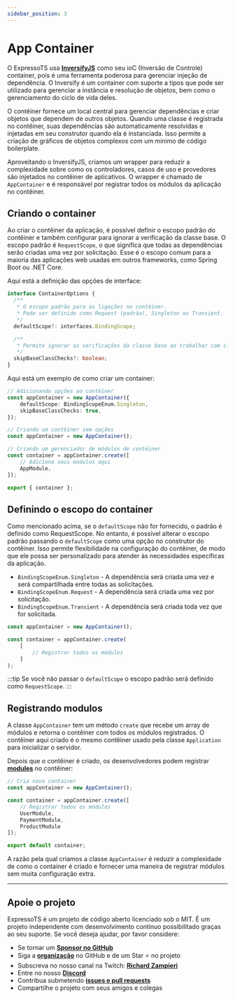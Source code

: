 ```yaml
---
sidebar_position: 3
---
```


# App Container

O ExpressoTS usa **[InversifyJS](https://inversify.io/)** como seu ioC (Inversão de Controle) container, pois é uma ferramenta poderosa para gerenciar injeção de dependência. O Inversify é um container com suporte a tipos que pode ser utilizado para gerenciar a instância e resolução de objetos, bem como o gerenciamento do ciclo de vida deles.

O contêiner fornece um local central para gerenciar dependências e criar objetos que dependem de outros objetos. Quando uma classe é registrada no contêiner, suas dependências são automaticamente resolvidas e injetadas em seu construtor quando ela é instanciada. Isso permite a criação de gráficos de objetos complexos com um mínimo de código boilerplate.

Aproveitando o InversifyJS, criamos um wrapper para reduzir a complexidade sobre como os controladores, casos de uso e provedores são injetados no contêiner de aplicativos. O wrapper é chamado de `AppContainer` e é responsável por registrar todos os módulos da aplicação no contêiner.

## Criando o container

Ao criar o contêiner da aplicação, é possível definir o escopo padrão do contêiner e também configurar para ignorar a verificação da classe base. O escopo padrão é `RequestScope`, o que significa que todas as dependências serão criadas uma vez por solicitação. Esse é o escopo comum para a maioria das aplicações web usadas em outros frameworks, como Spring Boot ou .NET Core.

Aqui está a definição das opções de interface:

```typescript
interface ContainerOptions {
  /**
   * O escopo padrão para as ligações no contêiner.
   * Pode ser definido como Request (padrão), Singleton ou Transient.
   */
  defaultScope?: interfaces.BindingScope;

  /**
   * Permite ignorar as verificações da classe base ao trabalhar com classes derivadas.
   */
  skipBaseClassChecks?: boolean;
}
```

Aqui está um exemplo de como criar um container:

```typescript
// Adicionando opções ao contêiner
const appContainer = new AppContainer({
    defaultScope: BindingScopeEnum.Singleton,
    skipBaseClassChecks: true,
});

// Criando um contêiner sem opções
const appContainer = new AppContainer();

// Criando um gerenciador de módulos de contêiner
const container = appContainer.create([
    // Adicione seus módulos aqui
    AppModule,
]);

export { container };
```

## Definindo o escopo do container

Como mencionado acima, se o `defaultScope` não for fornecido, o padrão é definido como RequestScope. No entanto, é possível alterar o escopo padrão passando o `defaultScope` como uma opção no construtor do contêiner. Isso permite flexibilidade na configuração do contêiner, de modo que ele possa ser personalizado para atender às necessidades específicas da aplicação.

- `BindingScopeEnum.Singleton` - A dependência será criada uma vez e será compartilhada entre todas as solicitações.
- `BindingScopeEnum.Request` - A dependência será criada uma vez por solicitação.
- `BindingScopeEnum.Transient` - A dependência será criada toda vez que for solicitada.

```typescript
const appContainer = new AppContainer();

const container = appContainer.create(
    [
        // Registrar todos os módulos
    ]   
);
```

:::tip
Se você não passar o `defaultScope` o escopo padrão será definido como `RequestScope`.
:::

## Registrando modulos

A classe `AppContainer` tem um método `create` que recebe um array de módulos e retorna o contêiner com todos os módulos registrados. O contêiner aqui criado é o mesmo contêiner usado pela classe `Application` para inicializar o servidor.

Depois que o contêiner é criado, os desenvolvedores podem registrar **[modules](./module.md)** no contêiner:

```typescript
// Cria novo container
const appContainer = new AppContainer();

const container = appContainer.create([
    // Registrar todos os módulos
    UserModule,
    PaymentModule,
    ProductModule
]);

export default container;
```

A razão pela qual criamos a classe `AppContainer` é reduzir a complexidade de como o container é criado e fornecer uma maneira de registrar módulos sem muita configuração extra.

---

## Apoie o projeto

ExpressoTS é um projeto de código aberto licenciado sob o MIT. É um projeto independente com desenvolvimento contínuo possibilitado graças ao seu suporte. Se você deseja ajudar, por favor considere:

- Se tornar um **[Sponsor no GitHub](https://github.com/sponsors/expressots)**
- Siga a **[organização](https://github.com/expressots)** no GitHub e de um Star ⭐ no projeto
- Subscreva no nosso canal na Twitch: **[Richard Zampieri](https://www.twitch.tv/richardzampieri)**
- Entre no nosso **[Discord](https://discord.com/invite/PyPJfGK)**
- Contribua submetendo **[issues e pull requests](https://github.com/expressots/expressots/issues/new/choose)**
- Compartilhe o projeto com seus amigos e colegas